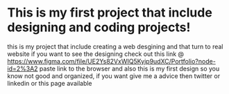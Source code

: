 # This is my first project that include designing and coding projects!
this is my project that include creating a web desgining and that turn to real website
if you want to see the designing check out this link @ https://www.figma.com/file/UE2Ys82VxWIQ5Kyip9udXC/Portfolio?node-id=2%3A2
paste link to the browser and also this is my first design so you know not good and organized, 
if you want give me a advice then twitter or linkedin or this page available
